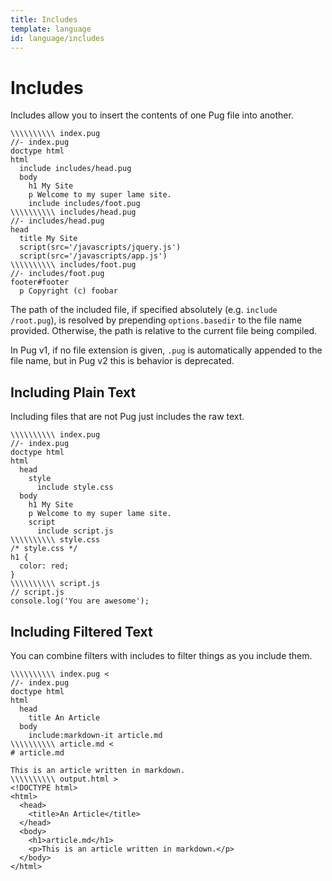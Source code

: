 ```yaml
---
title: Includes
template: language
id: language/includes
---
```


# Includes

Includes allow you to insert the contents of one Pug file into another.

```pug-preview
\\\\\\\\\\ index.pug
//- index.pug
doctype html
html
  include includes/head.pug
  body
    h1 My Site
    p Welcome to my super lame site.
    include includes/foot.pug
\\\\\\\\\\ includes/head.pug
//- includes/head.pug
head
  title My Site
  script(src='/javascripts/jquery.js')
  script(src='/javascripts/app.js')
\\\\\\\\\\ includes/foot.pug
//- includes/foot.pug
footer#footer
  p Copyright (c) foobar
```

The path of the included file, if specified absolutely (e.g. `include /root.pug`), is resolved by prepending `options.basedir` to the file name provided. Otherwise, the path is relative to the current file being compiled.

In Pug v1, if no file extension is given, `.pug` is automatically appended to the file name, but in Pug v2 this is behavior is deprecated.

## Including Plain Text

Including files that are not Pug just includes the raw text.

```pug-preview
\\\\\\\\\\ index.pug
//- index.pug
doctype html
html
  head
    style
      include style.css
  body
    h1 My Site
    p Welcome to my super lame site.
    script
      include script.js
\\\\\\\\\\ style.css
/* style.css */
h1 {
  color: red;
}
\\\\\\\\\\ script.js
// script.js
console.log('You are awesome');
```

## Including Filtered Text

You can combine filters with includes to filter things as you include them.

```pug-preview-readonly
\\\\\\\\\\ index.pug <
//- index.pug
doctype html
html
  head
    title An Article
  body
    include:markdown-it article.md
\\\\\\\\\\ article.md <
# article.md

This is an article written in markdown.
\\\\\\\\\\ output.html >
<!DOCTYPE html>
<html>
  <head>
    <title>An Article</title>
  </head>
  <body>
    <h1>article.md</h1>
    <p>This is an article written in markdown.</p>
  </body>
</html>
```
